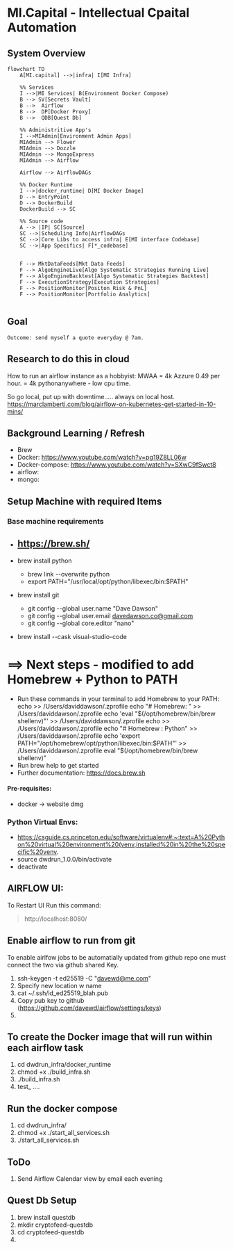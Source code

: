 # MI.Capital - Intellectual Cpaital Automation

## System Overview


```mermaid
flowchart TD
    A[MI.capital] -->|infra| I[MI Infra]

    %% Services
    I -->|MI Services| B(Environment Docker Compose)
    B --> SV[Secrets Vault]
    B -->  Airflow
    B -->  DP[Docker Proxy]
    B -->  QDB[Quest Db]

    %% Administritive App's 
    I -->MIAdmin[Environment Admin Apps]
    MIAdmin --> Flower
    MIAdmin --> Dozzle
    MIAdmin --> MongoExpress
    MIAdmin --> Airflow

    Airflow --> AirflowDAGs

    %% Docker Runtime
    I -->|docker_runtime| D[MI Docker Image]
    D --> EntryPoint
    D --> DockerBuild
    DockerBuild --> SC

    %% Source code
    A --> |IP| SC[Source]
    SC -->|Scheduling Info|AirflowDAGs
    SC -->|Core Libs to access infra| E[MI interface Codebase]
    SC -->|App Specifics| F[*_codebase]
    
    
    F --> MktDataFeeds[Mkt Data Feeds]
    F --> AlgoEngineLive[Algo Systematic Strategies Running Live]
    F --> AlgoEngineBacktest[Algo Systematic Strategies Backtest]
    F --> ExecutionStrategy[Execution Strategies]
    F --> PositionMonitor[Positon Risk & PnL]
    F --> PositionMonitor[Portfolio Analytics]
    
```

## Goal
`Outcome: send myself a quote everyday @ 7am.`

## Research to do this in cloud

How to run an airflow instance as a hobbyist:
MWAA = 4k
Azzure 0.49 per hour. = 4k
pythonanywhere - low cpu time.

So go local, put up with downtime..... always on local host.
https://marclamberti.com/blog/airflow-on-kubernetes-get-started-in-10-mins/

## Background Learning / Refresh
- Brew
- Docker: https://www.youtube.com/watch?v=pg19Z8LL06w
- Docker-compose: https://www.youtube.com/watch?v=SXwC9fSwct8
- airflow:
- mongo:


## Setup Machine with required Items

### Base machine requirements
- https://brew.sh/
     - 

- brew install python
    - brew link --overwrite python
    - export PATH="/usr/local/opt/python/libexec/bin:$PATH"
- brew install git
    - git config --global user.name "Dave Dawson"
    - git config --global user.email davedawson.co@gmail.com
    - git config --global core.editor "nano"
- brew install --cask visual-studio-code



# ==> Next steps - modified to add Homebrew + Python to PATH
- Run these commands in your terminal to add Homebrew to your PATH:
    echo >> /Users/daviddawson/.zprofile
    echo "# Homebrew: " >> /Users/daviddawson/.zprofile
    echo 'eval "$(/opt/homebrew/bin/brew shellenv)"' >> /Users/daviddawson/.zprofile
    echo >> /Users/daviddawson/.zprofile
    echo "# Homebrew : Python" >> /Users/daviddawson/.zprofile
    echo 'export PATH="/opt/homebrew/opt/python/libexec/bin:$PATH"' >> /Users/daviddawson/.zprofile
    eval "$(/opt/homebrew/bin/brew shellenv)"
- Run brew help to get started
- Further documentation:
    https://docs.brew.sh



#### Pre-requisites:
- docker -> website dmg

### Python Virtual Envs:
- https://csguide.cs.princeton.edu/software/virtualenv#:~:text=A%20Python%20virtual%20environment%20(venv,installed%20in%20the%20specific%20venv.
- source dwdrun_1.0.0/bin/activate
- deactivate

## AIRFLOW UI:
To Restart UI Run this command:
> http://localhost:8080/


## Enable airflow to run from git
To enable airlfow jobs to be automatially updated from github repo one must connect the two via github shared Key.

1. ssh-keygen -t ed25519 -C "davewd@me.com"
2. Specify new location w name
3. cat ~/.ssh/id_ed25519_blah.pub
4. Copy pub key to github (https://github.com/davewd/airflow/settings/keys)
5. 


## To create the Docker image that will run within each airflow task
1. cd dwdrun_infra/docker_runtime
2. chmod +x ./build_infra.sh
3. ./build_infra.sh
4. test_  .... 

## Run the docker compose 
1. cd dwdrun_infra/
2. chmod +x ./start_all_services.sh
3. ./start_all_services.sh


## ToDo
1. Send Airflow Calendar view by email each evening

## Quest Db Setup 
1. brew install questdb
2. mkdir cryptofeed-questdb
3. cd cryptofeed-questdb
4. 
